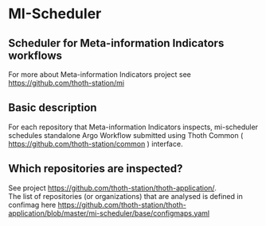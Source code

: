 # MI-Scheduler

## Scheduler for Meta-information Indicators workflows

For more about Meta-information Indicators project see <https://github.com/thoth-station/mi>

## Basic description

For each repository that Meta-information Indicators inspects, mi-scheduler schedules standalone Argo Workflow submitted using Thoth Common ( <https://github.com/thoth-station/common> ) interface.

## Which repositories are inspected?

See project <https://github.com/thoth-station/thoth-application/>.<br>
The list of repositories (or organizations) that are analysed is defined in confimag here <https://github.com/thoth-station/thoth-application/blob/master/mi-scheduler/base/configmaps.yaml>
